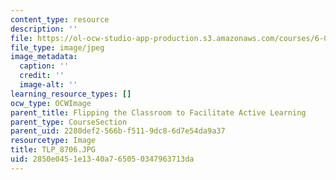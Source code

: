 ```yaml
---
content_type: resource
description: ''
file: https://ol-ocw-studio-app-production.s3.amazonaws.com/courses/6-01sc-introduction-to-electrical-engineering-and-computer-science-i-spring-2011/2850e0451e1340a765050347963713da_TLP_8706.JPG
file_type: image/jpeg
image_metadata:
  caption: ''
  credit: ''
  image-alt: ''
learning_resource_types: []
ocw_type: OCWImage
parent_title: Flipping the Classroom to Facilitate Active Learning
parent_type: CourseSection
parent_uid: 2280def2-566b-f511-9dc8-6d7e54da9a37
resourcetype: Image
title: TLP_8706.JPG
uid: 2850e045-1e13-40a7-6505-0347963713da
---
```

